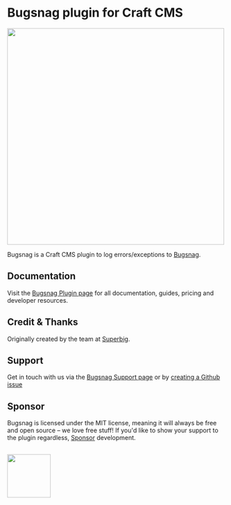 # Bugsnag plugin for Craft CMS
<img width="500" src="https://verbb.imgix.net/plugins/bugsnag/bugsnag-social-card.png?v=1">

Bugsnag is a Craft CMS plugin to log errors/exceptions to [Bugsnag](https://www.bugsnag.com/).

## Documentation
Visit the [Bugsnag Plugin page](https://verbb.io/craft-plugins/bugsnag) for all documentation, guides, pricing and developer resources.

## Credit & Thanks
Originally created by the team at [Superbig](https://superbig.co/).

## Support
Get in touch with us via the [Bugsnag Support page](https://verbb.io/craft-plugins/bugsnag/support) or by [creating a Github issue](https://github.com/verbb/bugsnag/issues)

## Sponsor
Bugsnag is licensed under the MIT license, meaning it will always be free and open source – we love free stuff! If you'd like to show your support to the plugin regardless, [Sponsor](https://github.com/sponsors/verbb) development.

<h2></h2>

<a href="https://verbb.io" target="_blank">
    <img width="100" src="https://verbb.io/assets/img/verbb-pill.svg">
</a>
